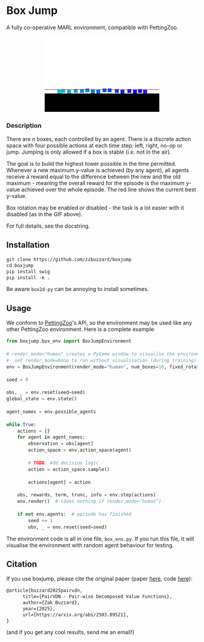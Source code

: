 # Box Jump
A fully co-operative MARL environment, compatible with PettingZoo.

<p align="center"">
    <img src="assets/preview_gif.gif" width="60%"/>
</p>

### Description
There are _n_ boxes, each controlled by an agent.
There is a discrete action space with four possible actions at each time step: left, right, no-op or jump.
Jumping is only allowed if a box is stable (i.e. not in the air).

The goal is to build the highest tower possible in the time permitted.
Whenever a new maximum y-value is achieved (by any agent), all agents receive a reward
equal to the difference between the new and the old maximum - meaning the overall reward for the
episode is the maximum y-value achieved over the whole episode.
The red line shows the current best y-value.

Box rotation may be enabled or disabled - the task is a lot easier with it disabled (as in the GIF above).

For full details, see the docstring.

## Installation
```
git clone https://github.com/zzbuzzard/boxjump
cd boxjump
pip install swig
pip install -e .
```
Be aware `box2d-py` can be annoying to install sometimes.

## Usage
We conform to [PettingZoo](https://pettingzoo.farama.org/index.html)'s API,
so the environment may be used like any other PettingZoo environment.
Here is a complete example:
```python
from boxjump.box_env import BoxJumpEnvironment

# render_mode="human" creates a PyGame window to visualise the environment.
#  set render_mode=None to run without visualisation (during training).
env = BoxJumpEnvironment(render_mode="human", num_boxes=16, fixed_rotation=True)

seed = 0

obs, _ = env.reset(seed=seed)
global_state = env.state()

agent_names = env.possible_agents

while True:
    actions = {}
    for agent in agent_names:
        observation = obs[agent]
        action_space = env.action_space(agent)
        
        # TODO: Add decision logic
        action = action_space.sample()
        
        actions[agent] = action
    
    obs, rewards, term, trunc, info = env.step(actions)
    env.render()  # (does nothing if render_mode="human")
    
    if not env.agents:  # episode has finished
        seed += 1
        obs, _ = env.reset(seed=seed)
```


The environment code is all in one file, `box_env.py`.
If you run this file, it will visualise the environment with random
agent behaviour for testing.

## Citation
If you use boxjump, please cite the original paper (paper [here](https://arxiv.org/pdf/2503.09521), code [here](https://github.com/zzbuzzard/PairVDN)):
```
@article{buzzard2025pairvdn,
      title={PairVDN - Pair-wise Decomposed Value Functions}, 
      author={Zak Buzzard},
      year={2025},
      url={https://arxiv.org/abs/2503.09521}, 
}
```
(and if you get any cool results, send me an email!)
